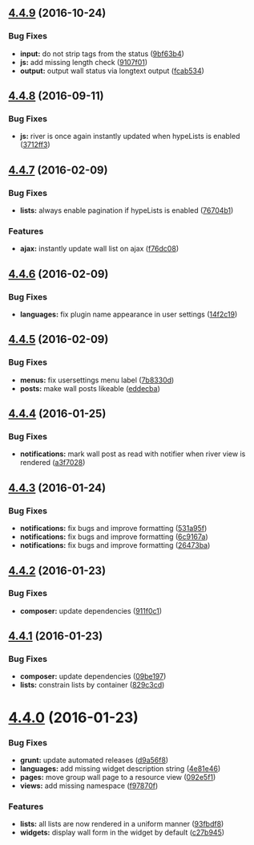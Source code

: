 <a name="4.4.9"></a>
## [4.4.9](https://github.com/hypeJunction/hypeWall/compare/4.4.8...v4.4.9) (2016-10-24)


### Bug Fixes

* **input:** do not strip tags from the status ([9bf63b4](https://github.com/hypeJunction/hypeWall/commit/9bf63b4))
* **js:** add missing length check ([9107f01](https://github.com/hypeJunction/hypeWall/commit/9107f01))
* **output:** output wall status via longtext output ([fcab534](https://github.com/hypeJunction/hypeWall/commit/fcab534))



<a name="4.4.8"></a>
## [4.4.8](https://github.com/hypeJunction/hypeWall/compare/4.4.7...v4.4.8) (2016-09-11)


### Bug Fixes

* **js:** river is once again instantly updated when hypeLists is enabled ([3712ff3](https://github.com/hypeJunction/hypeWall/commit/3712ff3))



<a name="4.4.7"></a>
## [4.4.7](https://github.com/hypeJunction/hypeWall/compare/4.4.6...v4.4.7) (2016-02-09)


### Bug Fixes

* **lists:** always enable pagination if hypeLists is enabled ([76704b1](https://github.com/hypeJunction/hypeWall/commit/76704b1))

### Features

* **ajax:** instantly update wall list on ajax ([f76dc08](https://github.com/hypeJunction/hypeWall/commit/f76dc08))



<a name="4.4.6"></a>
## [4.4.6](https://github.com/hypeJunction/hypeWall/compare/4.4.5...v4.4.6) (2016-02-09)


### Bug Fixes

* **languages:** fix plugin name appearance in user settings ([14f2c19](https://github.com/hypeJunction/hypeWall/commit/14f2c19))



<a name="4.4.5"></a>
## [4.4.5](https://github.com/hypeJunction/hypeWall/compare/4.4.4...v4.4.5) (2016-02-09)


### Bug Fixes

* **menus:** fix usersettings menu label ([7b8330d](https://github.com/hypeJunction/hypeWall/commit/7b8330d))
* **posts:** make wall posts likeable ([eddecba](https://github.com/hypeJunction/hypeWall/commit/eddecba))



<a name="4.4.4"></a>
## [4.4.4](https://github.com/hypeJunction/hypeWall/compare/4.4.3...v4.4.4) (2016-01-25)


### Bug Fixes

* **notifications:** mark wall post as read with notifier when river view is rendered ([a3f7028](https://github.com/hypeJunction/hypeWall/commit/a3f7028))



<a name="4.4.3"></a>
## [4.4.3](https://github.com/hypeJunction/hypeWall/compare/4.4.2...v4.4.3) (2016-01-24)


### Bug Fixes

* **notifications:** fix bugs and improve formatting ([531a95f](https://github.com/hypeJunction/hypeWall/commit/531a95f))
* **notifications:** fix bugs and improve formatting ([6c9167a](https://github.com/hypeJunction/hypeWall/commit/6c9167a))
* **notifications:** fix bugs and improve formatting ([26473ba](https://github.com/hypeJunction/hypeWall/commit/26473ba))



<a name="4.4.2"></a>
## [4.4.2](https://github.com/hypeJunction/hypeWall/compare/4.4.1...v4.4.2) (2016-01-23)


### Bug Fixes

* **composer:** update dependencies ([911f0c1](https://github.com/hypeJunction/hypeWall/commit/911f0c1))



<a name="4.4.1"></a>
## [4.4.1](https://github.com/hypeJunction/hypeWall/compare/4.4.0...v4.4.1) (2016-01-23)


### Bug Fixes

* **composer:** update dependencies ([09be197](https://github.com/hypeJunction/hypeWall/commit/09be197))
* **lists:** constrain lists by container ([829c3cd](https://github.com/hypeJunction/hypeWall/commit/829c3cd))



<a name="4.4.0"></a>
# [4.4.0](https://github.com/hypeJunction/hypeWall/compare/4.3.2...v4.4.0) (2016-01-23)


### Bug Fixes

* **grunt:** update automated releases ([d9a56f8](https://github.com/hypeJunction/hypeWall/commit/d9a56f8))
* **languages:** add missing widget description string ([4e81e46](https://github.com/hypeJunction/hypeWall/commit/4e81e46))
* **pages:** move group wall page to a resource view ([092e5f1](https://github.com/hypeJunction/hypeWall/commit/092e5f1))
* **views:** add missing namespace ([f97870f](https://github.com/hypeJunction/hypeWall/commit/f97870f))

### Features

* **lists:** all lists are now rendered in a uniform manner ([93fbdf8](https://github.com/hypeJunction/hypeWall/commit/93fbdf8))
* **widgets:** display wall form in the widget by default ([c27b945](https://github.com/hypeJunction/hypeWall/commit/c27b945))




